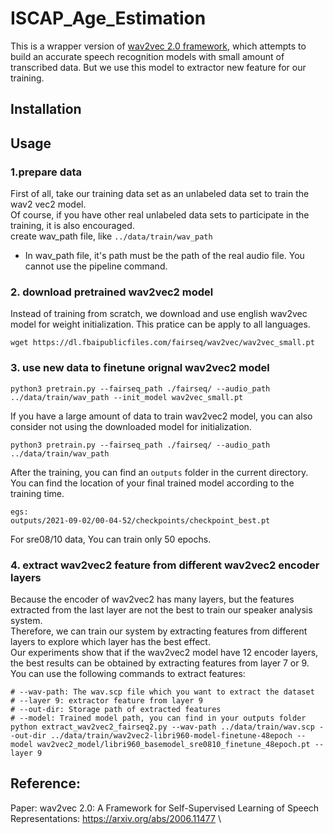 # ISCAP_Age_Estimation

This is a wrapper version of [wav2vec 2.0 framework](https://github.com/pytorch/fairseq/tree/master/examples/wav2vec), which attempts to build an accurate speech recognition models with small amount of transcribed data.
But we use this model to extractor new feature for our training.

## Installation

## Usage

### 1.prepare data 

First of all, take our training data set as an unlabeled data set to train the wav2 vec2 model. \
Of course, if you have other real unlabeled data sets to participate in the training, it is also encouraged.\
create wav_path file, like ```../data/train/wav_path```
 - In wav_path file, it's path must be the path of the real audio file. You cannot use the pipeline command.

### 2. download pretrained wav2vec2 model

Instead of training from scratch, we download and use english wav2vec model for weight initialization. This pratice can be apply to all languages.
```
wget https://dl.fbaipublicfiles.com/fairseq/wav2vec/wav2vec_small.pt
```

### 3. use new data to finetune orignal wav2vec2 model

```
python3 pretrain.py --fairseq_path ./fairseq/ --audio_path ../data/train/wav_path --init_model wav2vec_small.pt
```
If you have a large amount of data to train wav2vec2 model, you can also consider not using the downloaded model for initialization.
```
python3 pretrain.py --fairseq_path ./fairseq/ --audio_path ../data/train/wav_path
```
After the training, you can find an ```outputs``` folder in the current directory. You can find the location of your final trained model according to the training time.
```
egs: 
outputs/2021-09-02/00-04-52/checkpoints/checkpoint_best.pt
```
For sre08/10 data, You can train only 50 epochs.

### 4. extract wav2vec2 feature from different wav2vec2 encoder layers

Because the encoder of wav2vec2 has many layers, but the features extracted from the last layer are not the best to train our speaker analysis system. \
Therefore, we can train our system by extracting features from different layers to explore which layer has the best effect.\
Our experiments show that if the wav2vec2 model have 12 encoder layers, the best results can be obtained by extracting features from layer 7 or 9.\
You can use the following commands to extract features:

```
# --wav-path: The wav.scp file which you want to extract the dataset
# --layer 9: extractor feature from layer 9
# --out-dir: Storage path of extracted features
# --model: Trained model path, you can find in your outputs folder
python extract_wav2vec2_fairseq2.py --wav-path ../data/train/wav.scp --out-dir ../data/train/wav2vec2-libri960-model-finetune-48epoch --model wav2vec2_model/libri960_basemodel_sre0810_finetune_48epoch.pt --layer 9
```

## Reference:
Paper: wav2vec 2.0: A Framework for Self-Supervised Learning of Speech Representations: https://arxiv.org/abs/2006.11477 \
